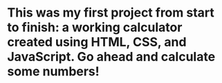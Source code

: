 # This was my first project from start to finish: a working calculator created using HTML, CSS, and JavaScript.  Go ahead and calculate some numbers!

